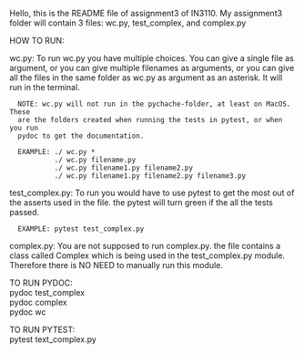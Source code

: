 Hello, this is the README file of assignment3 of IN3110.
My assignment3 folder will contain 3 files: wc.py, test_complex, and complex.py

HOW TO RUN:
    
   wc.py: To run wc.py you have multiple choices. You can give a single file
      as argument, or you can give multiple filenames as arguments, or you can
      give all the files in the same folder as wc.py as argument as an asterisk.
      It will run in the terminal.
      
      NOTE: wc.py will not run in the pychache-folder, at least on MacOS. These
      are the folders created when running the tests in pytest, or when you run
      pydoc to get the documentation.

      EXAMPLE: ./ wc.py *
               ./ wc.py filename.py
               ./ wc.py filename1.py filename2.py
               ./ wc.py filename1.py filename2.py filename3.py


   test_complex.py: To run you would have to use pytest to get the most out of
      the asserts used in the file. the pytest will turn green if the all the 
      tests passed.

      EXAMPLE: pytest test_complex.py


   complex.py: You are not supposed to run complex.py. the file contains a
      class called Complex which is being used in the test_complex.py module.
      Therefore there is NO NEED to manually run this module.
      
TO RUN PYDOC:  
             pydoc test_complex  
             pydoc complex  
             pydoc wc  

TO RUN PYTEST:  
             pytest text_complex.py
